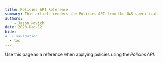 ```yaml
---
title: Policies API Reference
summary: This article renders the Policies API from the OAS specification file.
authors:
    - Jason Novich
date: 2023-Dec-12
hide:
#  - navigation
  - toc
---
```

Use this page as a reference when applying policies using the *Policies API*.

<body>
    <redoc spec-url='../policy-API.json'></redoc>
    <script src="https://cdn.redoc.ly/redoc/latest/bundles/redoc.standalone.js"> </script>
  </body>